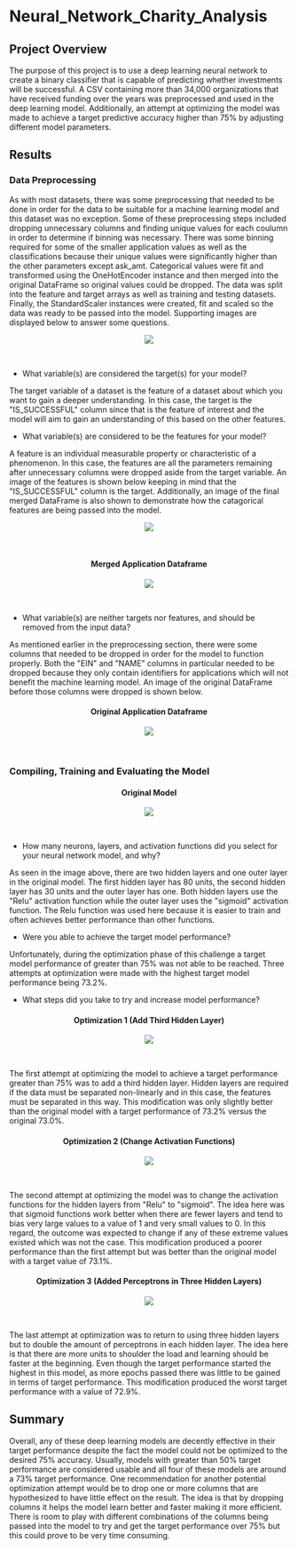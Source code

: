 # Neural_Network_Charity_Analysis
## Project Overview
The purpose of this project is to use a deep learning neural network to create a binary classifier
that is capable of predicting whether investments will be successful. A CSV containing more than 
34,000 organizations that have received funding over the years was preprocessed and used in the 
deep learning model. Additionally, an attempt at optimizing the model was made to achieve a target 
predictive accuracy higher than 75% by adjusting different model parameters. 

## Results
### Data Preprocessing 
As with most datasets, there was some preprocessing that needed to be done in order for the data
to be suitable for a machine learning model and this dataset was no exception. Some of these 
preprocessing steps included dropping unnecessary columns and finding unique values for each
coulumn in order to determine if binning was necessary. There was some binning required for 
some of the smaller application values as well as the classifications because their unique 
values were significantly higher than the other parameters except ask_amt. Categorical values
were fit and transformed using the OneHotEncoder instance and then merged into the original 
DataFrame so original values could be dropped. The data was split into the feature and target
arrays as well as training and testing datasets. Finally, the StandardScaler instances were 
created, fit and scaled so the data was ready to be passed into the model. Supporting images 
are displayed below to answer some questions.<br>

<p align="center">
    <img src= "https://github.com/Bropell/Neural_Network_Charity_Analysis/blob/main/Resources/Targets%20and%20Features.png"/>
</p><br>

- What variable(s) are considered the target(s) for your model?<br>

The target variable of a dataset is the feature of a dataset about which you want to gain a deeper
understanding. In this case, the target is the "IS_SUCCESSFUL" column since that is the feature of
interest and the model will aim to gain an understanding of this based on the other features. 

- What variable(s) are considered to be the features for your model?<br>

A feature is an individual measurable property or characteristic of a phenomenon. In this case, the 
features are all the parameters remaining after unnecessary columns were dropped aside from the target
variable. An image of the features is shown below keeping in mind that the "IS_SUCCESSFUL" column is 
the target. Additionally, an image of the final merged DataFrame is also shown to demonstrate how the
catagorical features are being passed into the model.<br>

<p align="center">
    <img src= "https://github.com/Bropell/Neural_Network_Charity_Analysis/blob/main/Resources/Features.png"/>
</p><br>

<h4 align="center">Merged Application Dataframe</h4>
<p align="center">
    <img src= "https://github.com/Bropell/Neural_Network_Charity_Analysis/blob/main/Resources/application_df.png"/>
</p><br>

- What variable(s) are neither targets nor features, and should be removed from the input data?<br>

As mentioned earlier in the preprocessing section, there were some columns that needed to be dropped in order
for the model to function properly. Both the "EIN" and "NAME" columns in particular needed to be dropped because
they only contain identifiers for applications which will not benefit the machine learning model. An image of the
original DataFrame before those columns were dropped is shown below.<br>

<h4 align="center">Original Application Dataframe</h4>
<p align="center">
    <img src= "https://github.com/Bropell/Neural_Network_Charity_Analysis/blob/main/Resources/application_df_original.png"/>
</p><br>

### Compiling, Training and Evaluating the Model

<h4 align="center">Original Model</h4>
<p align="center">
    <img src= "https://github.com/Bropell/Neural_Network_Charity_Analysis/blob/main/Resources/Original%20Model.png"/>
</p><br>

- How many neurons, layers, and activation functions did you select for your neural network model, and why?<br>

As seen in the image above, there are two hidden layers and one outer layer in the original model. The first hidden
layer has 80 units, the second hidden layer has 30 units and the outer layer has one. Both hidden layers use the 
"Relu" activation function while the outer layer uses the "sigmoid" activation function. The Relu function was used
here because it is easier to train and often achieves better performance than other functions.<br>

- Were you able to achieve the target model performance?<br>

Unfortunately, during the optimization phase of this challenge a target model performance of greater than 75% was 
not able to be reached. Three attempts at optimization were made with the highest target model performance being
73.2%.<br>

- What steps did you take to try and increase model performance?<br>

<h4 align="center">Optimization 1 (Add Third Hidden Layer)</h4>
<p align="center">
    <img src= "https://github.com/Bropell/Neural_Network_Charity_Analysis/blob/main/Resources/Optimization1_three_hidden_layers.png"/>
</p><br>

The first attempt at optimizing the model to achieve a target performance greater than 75% was to add a third hidden 
layer. Hidden layers are required if the data must be separated non-linearly and in this case, the features must be
separated in this way. This modification was only slightly better than the original model with a target performance 
of 73.2% versus the original 73.0%.<br> 

<h4 align="center">Optimization 2 (Change Activation Functions)</h4>
<p align="center">
    <img src= "https://github.com/Bropell/Neural_Network_Charity_Analysis/blob/main/Resources/Optimization2_change_activation_functions.png"/>
</p><br>

The second attempt at optimizing the model was to change the activation functions for the hidden layers from "Relu" to
"sigmoid". The idea here was that sigmoid functions work better when there are fewer layers and tend to bias very large 
values to a value of 1 and very small values to 0. In this regard, the outcome was expected to change if any of these 
extreme values existed which was not the case. This modification produced a poorer performance than the first attempt but 
was better than the original model with a target value of 73.1%.<br>

<h4 align="center">Optimization 3 (Added Perceptrons in Three Hidden Layers)</h4>
<p align="center">
    <img src= "https://github.com/Bropell/Neural_Network_Charity_Analysis/blob/main/Resources/Optimization3_add_perceptrons.png"/>
</p><br>

The last attempt at optimization was to return to using three hidden layers but to double the amount of perceptrons in 
each hidden layer. The idea here is that there are more units to shoulder the load and learning should be faster at the
beginning. Even though the target performance started the highest in this model, as more epochs passed there was little 
to be gained in terms of target performance. This modification produced the worst target performance with a value of 72.9%.

## Summary
Overall, any of these deep learning models are decently effective in their target performance despite the fact the model 
could not be optimized to the desired 75% accuracy. Usually, models with greater than 50% target performance are considered 
usable and all four of these models are around a 73% target performance. One recommendation for another potential optimization
attempt would be to drop one or more columns that are hypothesized to have little effect on the result. The idea is that by
dropping columns it helps the model learn better and faster making it more efficient. There is room to play with different 
combinations of the columns being passed into the model to try and get the target performance over 75% but this could prove 
to be very time consuming.  